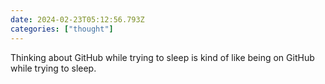 ```yaml
---
date: 2024-02-23T05:12:56.793Z
categories: ["thought"]
---
```

Thinking about GitHub while trying to sleep is kind of like being on GitHub while trying to sleep.
